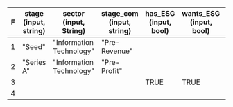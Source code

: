 |F|stage (input, string)|sector (input, String)|stage_com (input, string)|has_ESG (input, bool)|wants_ESG (input, bool)|opinion (output, string)|
|---|---|---|---|---|---|---|
|1|"Seed"|"Information Technology"|"Pre-Revenue"|||"interesting"|
|2|"Series A"|"Information Technology"|"Pre-Profit"|||"interesting"|
|3||||TRUE|TRUE|"interesting"|
|4||||||"reject"|